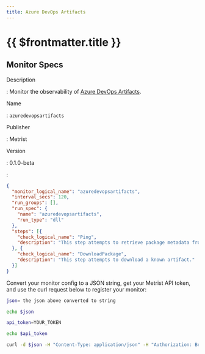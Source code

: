 ```yaml
---
title: Azure DevOps Artifacts
---
```


# {{ $frontmatter.title }}

## Monitor Specs

Description

: Monitor the observability of [Azure DevOps Artifacts](https://azure.microsoft.com/products/devops/artifacts/).

Name

: `azuredevopsartifacts`

Publisher

: Metrist

Version

: 0.1.0-beta

: &nbsp;


<!--@include: /parts/_1.md-->


<!--@include: /parts/_2.md-->


<!--@include: /parts/_3.md-->





<!--@include: /parts/_4.md-->


```json
{
  "monitor_logical_name": "azuredevopsartifacts",
  "interval_secs": 120,
  "run_groups": [],
  "run_spec": {
    "name": "azuredevopsartifacts",
    "run_type": "dll"
  },
  "steps": [{
    "check_logical_name": "Ping",
    "description": "This step attempts to retrieve package metadata from a known artifact."
  }, {
    "check_logical_name": "DownloadPackage",
    "description": "This step attempts to download a known artifact."
  }]
}
```




Convert your monitor config to a JSON string, get your Metrist API token, and use the curl request below to register your monitor:

```sh
json= the json above converted to string

echo $json

api_token=YOUR_TOKEN

echo $api_token

curl -d $json -H "Content-Type: application/json" -H "Authorization: Bearer $api_token" 'https://app.metrist.io/api/v0/monitor-config'

```

<!--@include: /parts/tips_api.md-->


<!--@include: /parts/_5.md-->


<!--@include: /parts/result.md-->